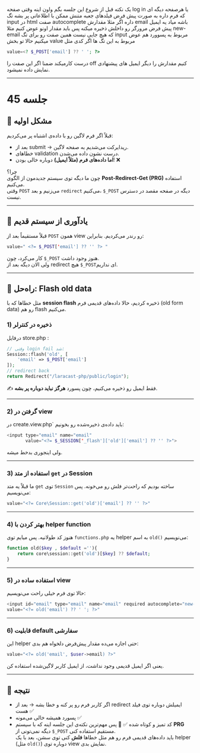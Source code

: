یک نکته قبل از شروع این جلسه بگم واون اینه وقتی صفحه log in یا هرصفحه دیگه ای که فرم داره به صورت پیش فرض فیلدهای جعبه متنش ممکن با اطلاعاتی پر بشه تگ input  در html صفت autocomplete داره اگر مثلا مقدارش email باشه میاد یه ایمیل پیش فرض مرورگر رو داخلش ذخیره میکنه پس باید مقدار اونو عوض کنیم مثلا new-email که هیچ جایی نیست همین صفت رو برای تگ input مربوط به پسوورد هم عوض میکنیم حالا تو بخش value مربوط به این تگ ها اگر کدی مثل
```php
value=<? $_POST['email'] ?? ' '; ?>
```
درست کارمیکند ضمنا اگر این صفت را off کنیم مقدارش را دیگر ایمیل های پیشنهادی نمایش داده نمیشود.

---
# جلسه 45
## 🔹 مشکل اولیه

قبلاً اگر فرم لاگین رو با داده‌ی اشتباه پر می‌کردیم:
- بعد از submit → ریدایرکت می‌شدیم به صفحه لاگین.
- خطاهای validation درست نشون داده می‌شدن.
- **اما داده‌های فرم (مثلاً ایمیل)** دوباره خالی بودن! ❌

چرا؟  
چون ما دیگه توی سیستم جدیدمون از الگوی **Post-Redirect-Get (PRG)** استفاده می‌کنیم.  
وقتی `POST` می‌زنیم و بعد `redirect` می‌کنیم، `$_POST` دیگه در صفحه مقصد در دسترس نیست.

---
## 🔹 یادآوری از سیستم قدیم

قبلاً مستقیماً بعد از `POST` همون view رو رندر می‌کردیم. بنابراین:
```php
value=" <?= $_POST['email'] ?? '' ?> "
```
کار می‌کرد، چون `$_POST` هنوز وجود داشت.  
ولی الان دیگه بعد از redirect هیچ `$_POST`ای نداریم.

---
## 🔹 راه‌حل: Flash old data

مثل خطاها که با **session flash** ذخیره کردیم، حالا داده‌های قدیمی فرم (old form data) رو هم flash می‌کنیم.
### 1) ذخیره در کنترلر
درفایل store.php :
```php
// وقتی login fail شد:
Session::flash('old', [
    'email' => $_POST['email']
]);
// redirect back
return Redirect("/laracast-php/public/login");
```
✍️ فقط ایمیل رو ذخیره می‌کنیم، چون پسورد **هرگز نباید دوباره پر بشه**.

---
### 2) گرفتن در view

در create.view.php` باید داده‌ی ذخیره‌شده رو بخونیم:
```php
<input type="email" name="email"
       value="<?= $_SESSION['_flash']['old']['email'] ?? '' ?>">
```
ولی اینجوری بدخط میشه.

---
### 3) استفاده از متد `get` در Session
ما قبلاً یه متد `get` توی `Session` ساخته بودیم که راحت‌تر فلش رو می‌خونه. پس می‌نویسیم:
```php
value="<?= Core\Session::get('old')['email'] ?? '' ?>"
```
---
### 4) بهتر کردن با helper function

هنوز کد طولانیه. پس میایم توی `functions.php` یه helper به اسم `old()` می‌نویسیم:
```php
function old($key , $default =''){  
    return core\session::get('old')[$key] ?? $default;  
}
```
---
### 5) استفاده ساده در view
حالا توی فرم خیلی راحت می‌نویسیم:
```php
<input id="email" type="email" name="email" required autocomplete="new-email" 
value="<?= old('email') ?? ' '; ?>"
```
---
### 6) قابلیت default سفارشی
این helper حتی اجازه می‌ده مقدار پیش‌فرض دلخواه هم بدی:
```php
value="<?= old('email', $user->email) ?>"
```
یعنی اگر ایمیل قدیمی وجود نداشت، از ایمیل کاربر لاگین‌شده استفاده کن.

---
## 🔹 نتیجه
- اگر کاربر فرم رو پر کنه و خطا بشه → بعد از redirect ایمیلش دوباره توی فیلد هست ✅
- پسورد همیشه خالی می‌مونه ✅
- کد تمیز و کوتاه شده ✅
  🎯 پس مهم‌ترین نکته‌ی این جلسه اینه که با سیستم **PRG** دیگه نمی‌تونی از `$_POST` مستقیم استفاده کنی.  
  باید داده‌های قدیمی فرم رو هم مثل خطاها **فلش** کنی توی سشن، بعد با یک helper (مثل `old()`) دوباره توی view نمایش بدی.